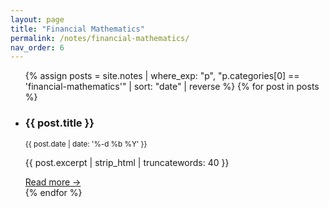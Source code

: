 ```yaml
---
layout: page
title: "Financial Mathematics"
permalink: /notes/financial-mathematics/
nav_order: 6
---
```

<!-- Auto-list every article whose first category matches this slug -->
<ul class="post-list">
{% assign posts = site.notes
   | where_exp: "p", "p.categories[0] == 'financial-mathematics'"
   | sort: "date" | reverse %}
{% for post in posts %}
  <li>
    <h3>{{ post.title }}</h3>
    <small>{{ post.date | date: '%-d %b %Y' }}</small>
    <p>{{ post.excerpt | strip_html | truncatewords: 40 }}</p>
    <a href="{{ post.url | relative_url }}">Read more →</a>
  </li>
{% endfor %}
</ul>


